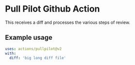# Pull Pilot Github Action 

This receives a diff and processes the various steps of review.

## Example usage

```yaml
uses: actions/pullpilot@v2
with:
  diff: 'big long diff file'
```
